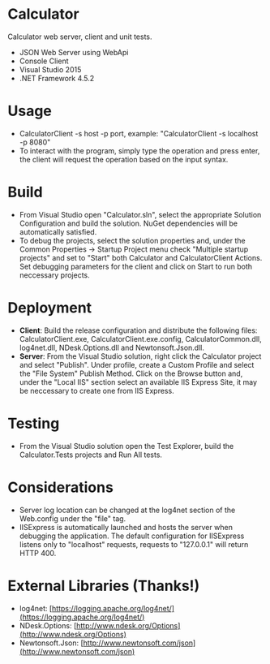 # Calculator
Calculator web server, client and unit tests.

- JSON Web Server using WebApi
- Console Client
- Visual Studio 2015
- .NET Framework 4.5.2

# Usage
- CalculatorClient -s host -p port, example: "CalculatorClient -s localhost -p 8080"
- To interact with the program, simply type the operation and press enter, the client will request the operation based on the input syntax.

# Build
- From Visual Studio open "Calculator.sln", select the appropriate Solution Configuration and build the solution. NuGet dependencies will be automatically satisfied.
- To debug the projects, select the solution properties and, under the Common Properties -> Startup Project menu check "Multiple startup projects" and set to "Start" both Calculator and CalculatorClient Actions. Set debugging parameters for the client and click on Start to run both neccessary projects.

# Deployment
- **Client**: Build the release configuration and distribute the following files: CalculatorClient.exe, CalculatorClient.exe.config, CalculatorCommon.dll, log4net.dll, NDesk.Options.dll and Newtonsoft.Json.dll.
- **Server**: From the Visual Studio solution, right click the Calculator project and select "Publish". Under profile, create a Custom Profile and select the "File System" Publish Method. Click on the Browse button and, under the "Local IIS" section select an available IIS Express Site, it may be neccessary to create one from IIS Express.

# Testing
- From the Visual Studio solution open the Test Explorer, build the Calculator.Tests projects and Run All tests.

# Considerations
- Server log location can be changed at the log4net section of the Web.config under the "file" tag.
- IISExpress is automatically launched and hosts the server when debugging the application. The default configuration for IISExpress listens only to "localhost" requests, requests to "127.0.0.1" will return HTTP 400.

# External Libraries (Thanks!)
- log4net: [https://logging.apache.org/log4net/](https://logging.apache.org/log4net/)
- NDesk.Options: [http://www.ndesk.org/Options](http://www.ndesk.org/Options)
- Newtonsoft.Json: [http://www.newtonsoft.com/json](http://www.newtonsoft.com/json)